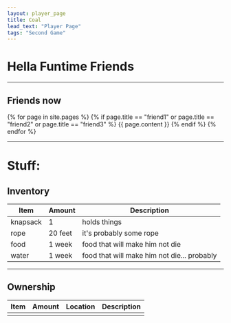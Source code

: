 ```yaml
---
layout: player_page
title: Coal
lead_text: "Player Page" 
tags: "Second Game"
---
```

# Hella Funtime Friends

***

## Friends now

{% for page in site.pages %}
{% if page.title == "friend1"  or page.title == "friend2" or page.title == "friend3" %}
{{ page.content }}
{% endif %}
{% endfor %}

***

# Stuff:

## Inventory

  | Item | Amount |  Description |
  |------|---------|-------------|
  | knapsack | 1 | holds things |
  | rope | 20 feet | it's probably some rope |
  | food | 1 week | food that will make him not die |
  | water | 1 week | food that will make him not die... probably |

***

## Ownership
  
  | Item | Amount |  Location | Description |
  |------|---------|----------|-------------|
  | | | | |
